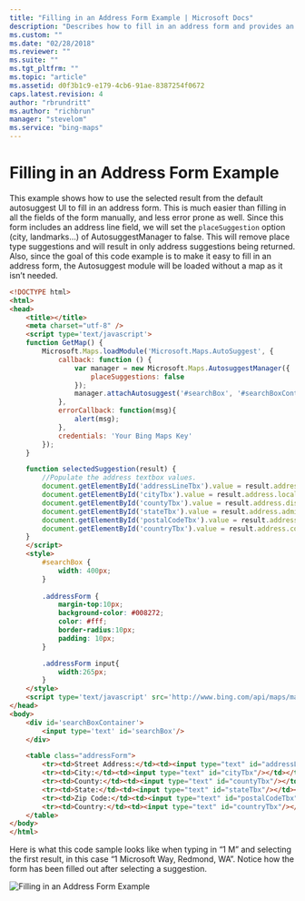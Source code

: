```yaml
---
title: "Filling in an Address Form Example | Microsoft Docs"
description: "Describes how to fill in an address form and provides an example for filling in an address form in HTML."
ms.custom: ""
ms.date: "02/28/2018"
ms.reviewer: ""
ms.suite: ""
ms.tgt_pltfrm: ""
ms.topic: "article"
ms.assetid: d0f3b1c9-e179-4cb6-91ae-8387254f0672
caps.latest.revision: 4
author: "rbrundritt"
ms.author: "richbrun"
manager: "stevelom"
ms.service: "bing-maps"
---
```


# Filling in an Address Form Example

This example shows how to use the selected result from the default autosuggest UI to fill in an address form. This is much easier than filling in all the fields of the form manually, and less error prone as well. Since this form includes an address line field, we will set the `placeSuggestion` option (city, landmarks…) of AutosuggestManager to false. This will remove place type suggestions and will result in only address suggestions being returned. Also, since the goal of this code example is to make it easy to fill in an address form, the Autosuggest module will be loaded without a map as it isn’t needed.

```html
<!DOCTYPE html>
<html>
<head>
    <title></title>
    <meta charset="utf-8" />
	<script type='text/javascript'>
    function GetMap() {
        Microsoft.Maps.loadModule('Microsoft.Maps.AutoSuggest', {
            callback: function () {
                var manager = new Microsoft.Maps.AutosuggestManager({
                    placeSuggestions: false
                });
                manager.attachAutosuggest('#searchBox', '#searchBoxContainer', selectedSuggestion);
            },
            errorCallback: function(msg){
                alert(msg);
            },
            credentials: 'Your Bing Maps Key' 
        });
    }

    function selectedSuggestion(result) {
        //Populate the address textbox values.
        document.getElementById('addressLineTbx').value = result.address.addressLine || '';
        document.getElementById('cityTbx').value = result.address.locality || '';
        document.getElementById('countyTbx').value = result.address.district || '';
        document.getElementById('stateTbx').value = result.address.adminDistrict || '';
        document.getElementById('postalCodeTbx').value = result.address.postalCode || '';
        document.getElementById('countryTbx').value = result.address.countryRegion || '';
    }
    </script>
    <style>
        #searchBox {
            width: 400px;
        }
        
        .addressForm {
            margin-top:10px;
            background-color: #008272;
            color: #fff;
            border-radius:10px;
            padding: 10px;
        }

        .addressForm input{
            width:265px;
        }
    </style>
    <script type='text/javascript' src='http://www.bing.com/api/maps/mapcontrol?callback=GetMap' async defer></script>
</head>
<body>
    <div id='searchBoxContainer'>
        <input type='text' id='searchBox'/>
    </div>

    <table class="addressForm">
        <tr><td>Street Address:</td><td><input type="text" id="addressLineTbx"/></td></tr>
        <tr><td>City:</td><td><input type="text" id="cityTbx"/></td></tr>
        <tr><td>County:</td><td><input type="text" id="countyTbx"/></td></tr>
        <tr><td>State:</td><td><input type="text" id="stateTbx"/></td></tr>
        <tr><td>Zip Code:</td><td><input type="text" id="postalCodeTbx"/></td></tr>
        <tr><td>Country:</td><td><input type="text" id="countryTbx"/></td></tr>
    </table>
</body>
</html>
```

Here is what this code sample looks like when typing in “1 M” and selecting the first result, in this case “1 Microsoft Way, Redmond, WA”. Notice how the form has been filled out after selecting a suggestion. 
 
![Filling in an Address Form Example](../../media/bmv8-autosuggestaddressform.png)